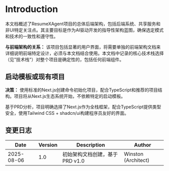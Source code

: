 # Introduction

本文档概述了ResumeXAgent项目的总体后端架构，包括后端系统、共享服务和非UI特定关注点。其主要目标是作为AI驱动开发的指导性架构蓝图，确保选定模式和技术的一致性和遵守性。

**与前端架构的关系：**
该项目包括显著的用户界面，将需要单独的前端架构文档来详细说明前端特定设计，必须与本文档结合使用。本文档中记录的核心技术栈选择（见"技术栈"）对整个项目是确定性的，包括任何前端组件。

## 启动模板或现有项目

**决策：** 使用标准的Next.js创建命令初始化项目，配合TypeScript和推荐的项目结构。项目将从Next.js生态系统开始，不依赖特定的启动模板。

基于PRD分析，项目明确选择了Next.js作为全栈框架，配合TypeScript提供类型安全，使用Tailwind CSS + shadcn/ui构建程序员友好的界面。

## 变更日志

| Date       | Version | Description                    | Author              |
| ---------- | ------- | ------------------------------ | ------------------- |
| 2025-08-06 | 1.0     | 初始架构文档创建，基于PRD v1.0 | Winston (Architect) |
